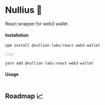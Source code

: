 # Nullius 👛

React wrapper for web3 wallet

#### Installation

```js
npm install @nullion-labs/react-web3-wallet

//or

yarn add @nullion-labs/react-web3-wallet
```

#### Usage

```js

```

## Roadmap 📈
